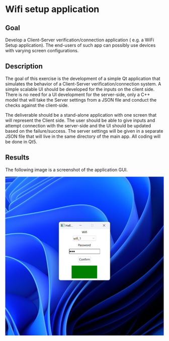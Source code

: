 # Wifi setup application


## Goal

Develop a Client-Server verification/connection application ( e.g. a WiFi Setup application).
The end-users of such app can possibly use devices with varying screen configurations.


## Description

The goal of this exercise is the development of a simple Qt application that simulates the
behavior of a Client-Server verification/connection system.
A simple scalable UI should be developed for the inputs on the client side. There is no need for
a UI development for the server-side, only a C++ model that will take the Server settings from a
JSON file and conduct the checks against the client-side.


The deliverable should be a stand-alone application with one screen that will represent the
Client side. The user should be able to give inputs and attempt connection with the server-side
and the UI should be updated based on the failure/success. The server settings will be given in
a separate JSON file that will live in the same directory of the main app.
All coding will be done in Qt5.


## Results

The following image is a screenshot of the application GUI.

![image](img/screenshot.png)